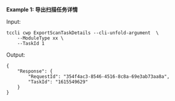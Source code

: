 **Example 1: 导出扫描任务详情**



Input: 

```
tccli cwp ExportScanTaskDetails --cli-unfold-argument  \
    --ModuleType xx \
    --TaskId 1
```

Output: 
```
{
    "Response": {
        "RequestId": "354f4ac3-8546-4516-8c8a-69e3ab73aa8a",
        "TaskId": "1615549629"
    }
}
```

